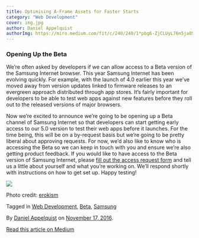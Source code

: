 ```yaml
---
title: Optimising A-Frame Assets for Faster Starts
category: "Web Development"
cover: img.jpg
author: Daniel Appelquist
authorImg: https://miro.medium.com/fit/c/240/240/1*pbg6-ZjCLUyL76n5ja0S5Q.jpeg
---
```


### Opening Up the Beta

We’re often asked by developers if we can allow access to a Beta version of the Samsung Internet browser. This year Samsung Internet has been evolving quickly. For example, with the launch of 4.0 earlier this year we’ve moved away from version updates linked to firmware releases to an evergreen approach distributed through app stores. It’s fairly important for developers to be able to test web apps against new features before they roll out to the released versions of major browsers.

Now we’re excited to announce we’re going to be opening up a Beta channel of Samsung Internet so that developers can start getting early access to our 5.0 version to test their web apps before it launches. For the time being, this will be on a by-request basis but we’re going to be pretty liberal about approving requests. For now, we’d also like to know who is accessing the Beta so we can keep in touch with you and ensure we’re also getting product feedback. If you would like to have access to the Beta version of Samsung Internet, please [fill out the access request form](https://docs.google.com/forms/d/e/1FAIpQLScjqSapawwHwnImPXT_rtlY-Dp2EFcmyko1elVAMIiWGdPdTA/viewform) and tell us a little about yourself and what you’re working on. We’ll respond shortly with instructions on how to get set up. Happy testing!

![](https://cdn-images-1.medium.com/max/2000/1*AMiXo78LaSYeC8lUbe5xwA.jpeg)

Photo credit: [erokism](https://www.flickr.com/photos/10295270@N05/4721502699/in/photolist-8cdWfX-8bZ1zN-9RZwcE-8JMTmj-8JMTcE-7c3L3D-6BRKD7-cBeWBG-8scYaa-FE2TF-nhVshc-cBeXHL-2XnoQ3-ew2D8B-abDZqP-6QkvFC-8oZqaS-nQQaH5-7PJVvr-mNbqoB-diVeoy-FE375-FE2GP-4vpddT-8oWi5H-FE3gv-8oWicn-8gDtEC-FE4eZ-8oZrhY-8oWgDg-diV1e7-8K1ULE-2PKak7-FE52p-abS15N-8oWhca-axnwCH-ef4GKg-ccqfqC-cdrXGL-8oWhLX-r7nDES-FE2H8-8oWikk-cdrXPC-FE45X-FE3bS-4JAJW-3eZmwt)

Tagged in [Web Development](https://medium.com/tag/web-development), [Beta](https://medium.com/tag/beta), [Samsung](https://medium.com/tag/samsung)

By [Daniel Appelquist](https://medium.com/@torgo) on [November 17, 2016](https://medium.com/p/d0f988fb77fb).

[Read this article on Medium](https://medium.com/@torgo/beta-d0f988fb77fb)
